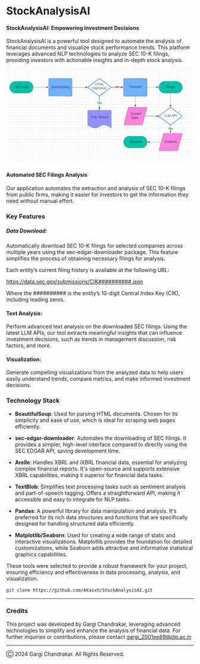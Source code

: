 # StockAnalysisAI

#### StockAnalysisAI: Empowering Investment Decisions

StockAnalysisAI is a powerful tool designed to automate the analysis of financial documents and visualize stock performance trends. This platform leverages advanced NLP technologies to analyze SEC 10-K filings, providing investors with actionable insights and in-depth stock analysis.


![Flowchart](image.png)


#### Automated SEC Filings Analysis

Our application automates the extraction and analysis of SEC 10-K filings from public firms, making it easier for investors to get the information they need without manual effort.

### Key Features

##### Data Download:

Automatically download SEC 10-K filings for selected companies across multiple years using the sec-edgar-downloader package. This feature simplifies the process of obtaining necessary filings for analysis.

Each entity’s current filing history is available at the following URL:

https://data.sec.gov/submissions/CIK##########.json

Where the ########## is the entity’s 10-digit Central Index Key (CIK), including leading zeros.

#### Text Analysis:

Perform advanced text analysis on the downloaded SEC filings. Using the latest LLM APIs, our tool extracts meaningful insights that can influence investment decisions, such as trends in management discussion, risk factors, and more.

#### Visualization:

Generate compelling visualizations from the analyzed data to help users easily understand trends, compare metrics, and make informed investment decisions.

### Technology Stack

- **BeautifulSoup**: Used for parsing HTML documents. Chosen for its simplicity and ease of use, which is ideal for scraping web pages efficiently.

- **sec-edgar-downloader**: Automates the downloading of SEC filings. It provides a simpler, high-level interface compared to directly using the SEC EDGAR API, saving development time.

- **Arelle**: Handles XBRL and iXBRL financial data, essential for analyzing complex financial reports. It's open-source and supports extensive XBRL capabilities, making it superior for financial data tasks.

- **TextBlob**: Simplifies text processing tasks such as sentiment analysis and part-of-speech tagging. Offers a straightforward API, making it accessible and easy to integrate for NLP tasks.

- **Pandas**: A powerful library for data manipulation and analysis. It's preferred for its rich data structures and functions that are specifically designed for handling structured data efficiently.

- **Matplotlib/Seaborn**: Used for creating a wide range of static and interactive visualizations. Matplotlib provides the foundation for detailed customizations, while Seaborn adds attractive and informative statistical graphics capabilities.

These tools were selected to provide a robust framework for your project, ensuring efficiency and effectiveness in data processing, analysis, and visualization.



```bash
git clone https://github.com/Akasxh/StockAnalysisAI.git

```
---

### Credits

This project was developed by Gargi Chandrakar, leveraging advanced technologies to simplify and enhance the analysis of financial data. For further inquiries or contributions, please contact gargi_2001ee89@iitp.ac.in

---

Ⓒ 2024 Gargi Chandrakar. All Rights Reserved.

